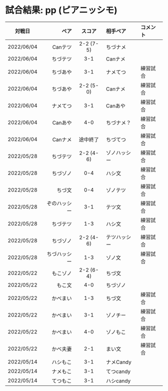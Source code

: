 # 試合結果: pp (ピアニッシモ) 

| 対戦日 | ペア | スコア | 相手ペア | コメント |
| :---: | ----: | :---: | :---- | :---- |
| 2022/06/04 | Canテツ | 2-2 (7-5) | ちづナメ |  |
| 2022/06/04 | ちづテツ | 3-1 | Canナメ |  |
| 2022/06/04 | ちづあや | 3-1 | ナメてつ | 練習試合 |
| 2022/06/04 | ちづあや | 2-2 (5-0) | Canナメ| 練習試合 |
| 2022/06/04 | ナメてつ | 3-1 | Canあや | 練習試合 |
| 2022/06/04 | Canあや | 4-0 | ちづナメ？| 練習試合 | 
| 2022/06/04 | Canナメ | 途中終了 | ちづてつ | 練習試合 |
| 2022/05/28 | ちづテツ | 2-2 (4-6) | ゾノハッシー | 練習試合 |
| 2022/05/28 | ちづゾノ | 0-4 | ハシ文 | 練習試合 |
| 2022/05/28 | ちづ文 | 0-4 | ゾノテツ | 練習試合 |
| 2022/05/28 | ぞのハッシー | 3-1 | テツ文 | 練習試合 |
| 2022/05/28 | ちづテツ | 1-3 | ハシ文 | 練習試合 |
| 2022/05/28 | ちづゾノ | 2-2 (4-6) | テツハッシー | 練習試合 |
| 2022/05/28 | ちづハッシー | 1-3| ゾノ文 | 練習試合 |
| 2022/05/22 | もこゾノ | 2-2 (6-4) | ちづ文 |   |
| 2022/05/22 | もこ文 | 4-0 | ちづゾノ |   |
| 2022/05/22 | かべまい | 1-3 | ちづ文 | 練習試合 |
| 2022/05/22 | かべまい | 3-1 | ゾノチー | 練習試合 |
| 2022/05/22 | かべまい | 4-0 | ゾノもこ | 練習試合 |
| 2022/05/22 | かべ夫妻 | 2-1 | まい文 | 練習試合 |
| 2022/05/14 | ハシもこ | 3-1 | ナメCandy |   |
| 2022/05/14 | ナメもこ | 3-1 | てつcandy |   |
| 2022/05/14 | てつもこ | 3-1 | ハシcandy |   |
